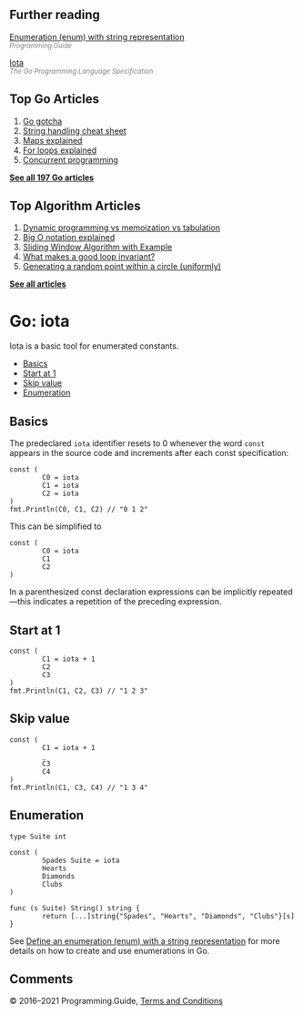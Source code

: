 ## Further reading

[Enumeration (enum) with string representation](define-enumeration-string.html)  
<span style="color: grey; font-style: italic; font-size: smaller">Programming.Guide</span>

[Iota](https://golang.org/ref/spec#Iota)  
<span style="color: grey; font-style: italic; font-size: smaller">The Go Programming Language Specification</span>

## Top Go Articles

1.  [Go gotcha](go-gotcha.html)
2.  [String handling cheat sheet](string-functions-reference-cheat-sheet.html)
3.  [Maps explained](maps-explained.html)
4.  [For loops explained](for-loop.html)
5.  [Concurrent programming](go-concurrency-tutorial.html)

[**See all 197 Go articles**](index.html)

## Top Algorithm Articles

1.  [Dynamic programming vs memoization vs tabulation](../dynamic-programming-vs-memoization-vs-tabulation.html)
2.  [Big O notation explained](../big-o-notation-explained.html)
3.  [Sliding Window Algorithm with Example](../sliding-window-example.html)
4.  [What makes a good loop invariant?](../what-makes-a-good-loop-invariant.html)
5.  [Generating a random point within a circle (uniformly)](../random-point-within-circle.html)

[**See all articles**](../index.html)

# Go: iota

Iota is a basic tool for enumerated constants.

- [Basics](iota.html#basics)
- [Start at 1](iota.html#start-at-1)
- [Skip value](iota.html#skip-value)
- [Enumeration](iota.html#enumeration)

## Basics

The predeclared `iota` identifier resets to 0 whenever the word `const` appears in the source code and increments after each const specification:

    const (
            C0 = iota
            C1 = iota
            C2 = iota
    )
    fmt.Println(C0, C1, C2) // "0 1 2"

This can be simplified to

    const (
            C0 = iota
            C1
            C2
    )

In a parenthesized const declaration expressions can be implicitly repeated—this indicates a repetition of the preceding expression.

## Start at 1

    const (
            C1 = iota + 1
            C2
            C3
    )
    fmt.Println(C1, C2, C3) // "1 2 3"

## Skip value

    const (
            C1 = iota + 1
            _
            C3
            C4
    )
    fmt.Println(C1, C3, C4) // "1 3 4"

## Enumeration

    type Suite int

    const (
            Spades Suite = iota
            Hearts
            Diamonds
            Clubs
    )

    func (s Suite) String() string {
            return [...]string{"Spades", "Hearts", "Diamonds", "Clubs"}[s]
    }

See [Define an enumeration (enum) with a string representation](define-enumeration-string.html) for more details on how to create and use enumerations in Go.

## Comments



© 2016–2021 Programming.Guide, [Terms and Conditions](../terms-and-conditions.html)
